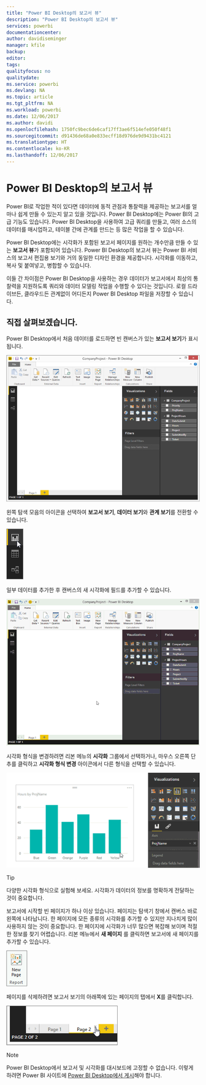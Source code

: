 ```yaml
---
title: "Power BI Desktop의 보고서 뷰"
description: "Power BI Desktop의 보고서 뷰"
services: powerbi
documentationcenter: 
author: davidiseminger
manager: kfile
backup: 
editor: 
tags: 
qualityfocus: no
qualitydate: 
ms.service: powerbi
ms.devlang: NA
ms.topic: article
ms.tgt_pltfrm: NA
ms.workload: powerbi
ms.date: 12/06/2017
ms.author: davidi
ms.openlocfilehash: 1750fc9bec6de6caf17ff3ae6f514efe050f48f1
ms.sourcegitcommit: d91436de68a0e833ecff18d976de9d9431bc4121
ms.translationtype: HT
ms.contentlocale: ko-KR
ms.lasthandoff: 12/06/2017
---
```

# <a name="report-view-in-power-bi-desktop"></a>Power BI Desktop의 보고서 뷰
Power BI로 작업한 적이 있다면 데이터에 동적 관점과 통찰력을 제공하는 보고서를 얼마나 쉽게 만들 수 있는지 알고 있을 것입니다. Power BI Desktop에는 Power BI의 고급 기능도 있습니다. Power BI Desktop을 사용하여 고급 쿼리를 만들고, 여러 소스의 데이터를 매시업하고, 테이블 간에 관계를 만드는 등 많은 작업을 할 수 있습니다.

Power BI Desktop에는 시각화가 포함된 보고서 페이지를 원하는 개수만큼 만들 수 있는 **보고서 뷰**가 포함되어 있습니다. Power BI Desktop의 보고서 뷰는 Power BI 서비스의 보고서 편집용 보기와 거의 동일한 디자인 환경을 제공합니다. 시각화를 이동하고, 복사 및 붙여넣고, 병합할 수 있습니다.

이들 간 차이점은 Power BI Desktop을 사용하는 경우 데이터가 보고서에서 최상의 통찰력을 지원하도록 쿼리와 데이터 모델링 작업을 수행할 수 있다는 것입니다. 로컬 드라이브든, 클라우드든 관계없이 어디든지 Power BI Desktop 파일을 저장할 수 있습니다.

## <a name="lets-take-a-look"></a>직접 살펴보겠습니다.
Power BI Desktop에서 처음 데이터를 로드하면 빈 캔버스가 있는 **보고서 보기**가 표시됩니다.

![](media/desktop-report-view/pbi_reportviewinpbidesigner_reportview.png)

왼쪽 탐색 모음의 아이콘을 선택하여 **보고서 보기**, **데이터 보기**와 **관계 보기**를 전환할 수 있습니다.

![](media/desktop-report-view/pbi_reportviewinpbidesigner_changeview.png)

일부 데이터를 추가한 후 캔버스의 새 시각화에 필드를 추가할 수 있습니다.

![](media/desktop-report-view/pbid_reportview_addvis.gif)

시각화 형식을 변경하려면 리본 메뉴의 **시각화** 그룹에서 선택하거나, 마우스 오른쪽 단추를 클릭하고 **시각화 형식 변경** 아이콘에서 다른 형식을 선택할 수 있습니다.

![](media/desktop-report-view/pbid_reportview_changevis.gif)

> [!TIP]
> 다양한 시각화 형식으로 실험해 보세요. 시각화가 데이터의 정보를 명확하게 전달하는 것이 중요합니다.
> 
> 

보고서에 시작할 빈 페이지가 하나 이상 있습니다. 페이지는 탐색기 창에서 캔버스 바로 왼쪽에 나타납니다. 한 페이지에 모든 종류의 시각화를 추가할 수 있지만 지나치게 많이 사용하지 않는 것이 중요합니다. 한 페이지에 시각화가 너무 많으면 복잡해 보이며 적절한 정보를 찾기 어렵습니다. 리본 메뉴에서 **새 페이지** 를 클릭하면 보고서에 새 페이지를 추가할 수 있습니다.

![](media/desktop-report-view/pbidesignerreportviewnewpage.png)

페이지를 삭제하려면 보고서 보기의 아래쪽에 있는 페이지의 탭에서 **X**를 클릭합니다.

![](media/desktop-report-view/pbi_reportviewinpbidesigner_deletepage.png)

> [!NOTE]
> Power BI Desktop에서 보고서 및 시각화를 대시보드에 고정할 수 없습니다. 이렇게 하려면 Power BI 사이트에 [Power BI Desktop에서 게시](desktop-upload-desktop-files.md)해야 합니다.
> 
> 

